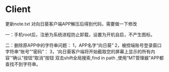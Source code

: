 # Client
更新note.txt
对向日葵客户端APP解压后得到代码，需要做一下修改

一：手机root后，注册为系统进程防止卸载，设置为开机自启，不产生图标。

二：删除原APP中的字符串问题：
1，APP名字“向日葵”
2，被控端账号登录窗口字符串“账号”“密码”：
3，‘向日葵客户端将开始截取您的屏幕上显示的所有内容’“确认”按钮“取消”按钮
双击shift全局搜索,find in path ,使用“MT管理器”APP都查找不到字符串。
